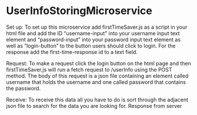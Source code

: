 # UserInfoStoringMicroservice

Set up: To set up this microservice add firstTimeSaver.js as a script in your html file and add the ID “username-input” into your username input text element and “password-input” into your password input text element as well as “login-button” to the button users should click to login. For the response add the first-time-response id to a text field.

Request: To make a request click the login button on the html page and then firstTimeSaver.js will run a fetch request to /userInfo using the POST method. The body of this request is a json file containing an element called username that holds the username and one called password that contains the password.

Receive: To receive this data all you have to do is sort through the adjacent json file to search for the data you are looking for. Response from server
